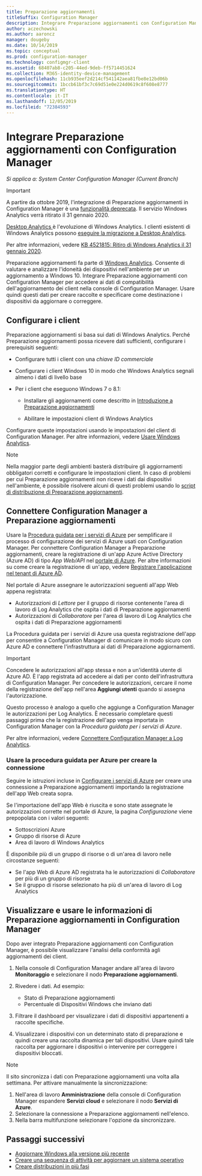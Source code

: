 ```yaml
---
title: Preparazione aggiornamenti
titleSuffix: Configuration Manager
description: Integrare Preparazione aggiornamenti con Configuration Manager per accedere ai dati relativi alla compatibilità con l'aggiornamento a Windows 10 e specificare come destinazione i dispositivi da aggiornare o correggere.
author: aczechowski
ms.author: aaroncz
manager: dougeby
ms.date: 10/14/2019
ms.topic: conceptual
ms.prod: configuration-manager
ms.technology: configmgr-client
ms.assetid: 68407ab8-c205-44ed-9deb-ff5714451624
ms.collection: M365-identity-device-management
ms.openlocfilehash: 11cb935eef2d214cf541142aea81fbe8e12bd06b
ms.sourcegitcommit: 1bccb61bf3c7c69d51e0e224d0619c8f608e8777
ms.translationtype: HT
ms.contentlocale: it-IT
ms.lasthandoff: 12/05/2019
ms.locfileid: "72384593"
---
```

# <a name="integrate-upgrade-readiness-with-configuration-manager"></a>Integrare Preparazione aggiornamenti con Configuration Manager

*Si applica a: System Center Configuration Manager (Current Branch)*

> [!Important]  
> A partire da ottobre 2019, l'integrazione di Preparazione aggiornamenti in Configuration Manager è una [funzionalità deprecata](/sccm/core/plan-design/changes/deprecated/removed-and-deprecated-cmfeatures). Il servizio Windows Analytics verrà ritirato il 31 gennaio 2020.
>
> [Desktop Analytics ](/sccm/desktop-analytics/overview) è l'evoluzione di Windows Analytics. I clienti esistenti di Windows Analytics possono [eseguire la migrazione a Desktop Analytics](/sccm/desktop-analytics/faq#existing-windows-analytics-customers).
>
> Per altre informazioni, vedere [KB 4521815: Ritiro di Windows Analytics il 31 gennaio 2020](https://support.microsoft.com/help/4521815/windows-analytics-retirement).

Preparazione aggiornamenti fa parte di [Windows Analytics](https://docs.microsoft.com/windows/deployment/upgrade/manage-windows-upgrades-with-upgrade-readiness). Consente di valutare e analizzare l'idoneità dei dispositivi nell'ambiente per un aggiornamento a Windows 10. Integrare Preparazione aggiornamenti con Configuration Manager per accedere ai dati di compatibilità dell'aggiornamento dei client nella console di Configuration Manager. Usare quindi questi dati per creare raccolte e specificare come destinazione i dispositivi da aggiornare o correggere.



## <a name="configure-clients"></a>Configurare i client

Preparazione aggiornamenti si basa sui dati di Windows Analytics. Perché Preparazione aggiornamenti possa ricevere dati sufficienti, configurare i prerequisiti seguenti:

- Configurare tutti i client con una *chiave ID commerciale*  

- Configurare i client Windows 10 in modo che Windows Analytics segnali almeno i dati di livello base  

- Per i client che eseguono Windows 7 o 8.1:  

    - Installare gli aggiornamenti come descritto in [Introduzione a Preparazione aggiornamenti](https://docs.microsoft.com/windows/deployment/upgrade/upgrade-readiness-get-started)  

    - Abilitare le impostazioni client di Windows Analytics  

Configurare queste impostazioni usando le impostazioni del client di Configuration Manager. Per altre informazioni, vedere [Usare Windows Analytics](/sccm/core/clients/manage/monitor-windows-analytics).

> [!NOTE]  
> Nella maggior parte degli ambienti basterà distribuire gli aggiornamenti obbligatori corretti e configurare le impostazioni client. In caso di problemi per cui Preparazione aggiornamenti non riceve i dati dai dispositivi nell'ambiente, è possibile risolvere alcuni di questi problemi usando lo [script di distribuzione di Preparazione aggiornamenti](https://docs.microsoft.com/windows/deployment/upgrade/upgrade-readiness-deployment-script). 



## <a name="connect-configuration-manager-to-upgrade-readiness"></a>Connettere Configuration Manager a Preparazione aggiornamenti

Usare la [Procedura guidata per i servizi di Azure](/sccm/core/servers/deploy/configure/azure-services-wizard) per semplificare il processo di configurazione dei servizi di Azure usati con Configuration Manager. Per connettere Configuration Manager a Preparazione aggiornamenti, creare la registrazione di un'app Azure Active Directory (Azure AD) di tipo *App Web/API* nel [portale di Azure](https://portal.azure.com). Per altre informazioni su come creare la registrazione di un'app, vedere [Registrare l'applicazione nel tenant di Azure AD](/azure/active-directory/active-directory-app-registration). 

Nel portale di Azure assegnare le autorizzazioni seguenti all'app Web appena registrata:
- Autorizzazioni di *Lettore* per il gruppo di risorse contenente l'area di lavoro di Log Analytics che ospita i dati di Preparazione aggiornamenti
- Autorizzazioni di *Collaboratore* per l'area di lavoro di Log Analytics che ospita i dati di Preparazione aggiornamenti

La Procedura guidata per i servizi di Azure usa questa registrazione dell'app per consentire a Configuration Manager di comunicare in modo sicuro con Azure AD e connettere l'infrastruttura ai dati di Preparazione aggiornamenti.

> [!IMPORTANT]  
> Concedere le autorizzazioni all'app stessa e non a un'identità utente di Azure AD. È l'app registrata ad accedere ai dati per conto dell'infrastruttura di Configuration Manager. Per concedere le autorizzazioni, cercare il nome della registrazione dell'app nell'area **Aggiungi utenti** quando si assegna l'autorizzazione. 
> 
> Questo processo è analogo a quello che aggiunge a Configuration Manager le autorizzazioni per Log Analytics. È necessario completare questi passaggi prima che la registrazione dell'app venga importata in Configuration Manager con la *Procedura guidata per i servizi di Azure*.
> 
> Per altre informazioni, vedere [Connettere Configuration Manager a Log Analytics](https://docs.microsoft.com/azure/log-analytics/log-analytics-sccm).


### <a name="use-the-azure-wizard-to-create-the-connection"></a>Usare la procedura guidata per Azure per creare la connessione

Seguire le istruzioni incluse in [Configurare i servizi di Azure](/sccm/core/servers/deploy/configure/azure-services-wizard) per creare una connessione a Preparazione aggiornamenti importando la registrazione dell'app Web creata sopra. 

Se l'importazione dell'app Web è riuscita e sono state assegnate le autorizzazioni corrette nel portale di Azure, la pagina *Configurazione* viene prepopolata con i valori seguenti:   
-  Sottoscrizioni Azure  
-  Gruppo di risorse di Azure  
-  Area di lavoro di Windows Analytics  

È disponibile più di un gruppo di risorse o di un'area di lavoro nelle circostanze seguenti: 
- Se l'app Web di Azure AD registrata ha le autorizzazioni di *Collaboratore* per più di un gruppo di risorse   
- Se il gruppo di risorse selezionato ha più di un'area di lavoro di Log Analytics  



## <a name="view-and-use-upgrade-readiness-information-in-configuration-manager"></a>Visualizzare e usare le informazioni di Preparazione aggiornamenti in Configuration Manager

Dopo aver integrato Preparazione aggiornamenti con Configuration Manager, è possibile visualizzare l'analisi della conformità agli aggiornamenti dei client.

1. Nella console di Configuration Manager andare all'area di lavoro **Monitoraggio** e selezionare il nodo **Preparazione aggiornamenti**.  

2. Rivedere i dati. Ad esempio:  
    - Stato di Preparazione aggiornamenti  
    - Percentuale di Dispositivi Windows che inviano dati  

3. Filtrare il dashboard per visualizzare i dati di dispositivi appartenenti a raccolte specifiche.  

4. Visualizzare i dispositivi con un determinato stato di preparazione e quindi creare una raccolta dinamica per tali dispositivi. Usare quindi tale raccolta per aggiornare i dispositivi o intervenire per correggere i dispositivi bloccati.  

> [!Note]  
> Il sito sincronizza i dati con Preparazione aggiornamenti una volta alla settimana.<!--SCCMDocs issue 732--> Per attivare manualmente la sincronizzazione:
> 1. Nell'area di lavoro **Amministrazione** della console di Configuration Manager espandere **Servizi cloud** e selezionare il nodo **Servizi di Azure**.  
> 2. Selezionare la connessione a Preparazione aggiornamenti nell'elenco.  
> 3. Nella barra multifunzione selezionare l'opzione da sincronizzare.  



## <a name="next-steps"></a>Passaggi successivi

- [Aggiornare Windows alla versione più recente](/sccm/osd/deploy-use/upgrade-windows-to-the-latest-version)  
- [Creare una sequenza di attività per aggiornare un sistema operativo](/sccm/osd/deploy-use/create-a-task-sequence-to-upgrade-an-operating-system)  
- [Creare distribuzioni in più fasi](/sccm/osd/deploy-use/create-phased-deployment-for-task-sequence)  
